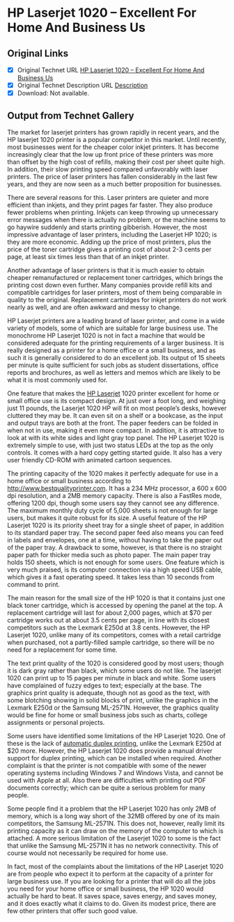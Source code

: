 # HP Laserjet 1020 – Excellent For Home And Business Us

## Original Links

- [x] Original Technet URL [HP Laserjet 1020 – Excellent For Home And Business Us](https://gallery.technet.microsoft.com/HP-Laserjet-1020-Excellent-26d905ec)
- [x] Original Technet Description URL [Description](https://gallery.technet.microsoft.com/HP-Laserjet-1020-Excellent-26d905ec/description)
- [x] Download: Not available.

## Output from Technet Gallery

The market for laserjet printers has grown rapidly in recent years, and the HP laserjet 1020 printer is a popular competitor in this market. Until recently, most businesses went for the cheaper color inkjet printers. It has become increasingly clear that  the low up front price of these printers was more than offset by the high cost of refills, making their cost per sheet quite high. In addition, their slow printing speed compared unfavorably with laser printers. The price of laser printers has fallen considerably  in the last few years, and they are now seen as a much better proposition for businesses.

There are several reasons for this. Laser printers are quieter and more efficient than inkjets, and they print pages far faster. They also produce fewer problems when printing. Inkjets can keep throwing up unnecessary error messages when there is actually no  problem, or the machine seems to go haywire suddenly and starts printing gibberish. However, the most impressive advantage of laser printers, including the Laserjet HP 1020; is they are more economic. Adding up the price of most printers, plus the price of  the toner cartridge gives a printing cost of about 2-3 cents per page, at least six times less than that of an inkjet printer.

Another advantage of laser printers is that it is much easier to obtain cheaper remanufactured or replacement toner cartridges, which brings the printing cost down even further. Many companies provide refill kits and compatible cartridges for laser printers,  most of them being comparable in quality to the original. Replacement cartridges for inkjet printers do not work nearly as well, and are often awkward and messy to change.

HP Laserjet printers are a leading brand of laser printer, and come in a wide variety of models, some of which are suitable for large business use. The monochrome HP Laserjet 1020 is not in fact a machine that would be considered adequate for the printing requirements  of a larger business. It is really designed as a printer for a home office or a small business, and as such it is generally considered to do an excellent job. Its output of 15 sheets per minute is quite sufficient for such jobs as student dissertations, office  reports and brochures, as well as letters and memos which are likely to be what it is most commonly used for.

One feature that makes the [HP Laserjet](http://www8.hp.com/us/en/printers/laserjet.html) 1020 printer excellent for home or small office use is its compact design. At just over a foot long, and weighing just 11 pounds, the Laserjet 1020 HP will fit on most people’s desks, however cluttered they may be. It can even sit on a  shelf or a bookcase, as the input and output trays are both at the front. The paper feeders can be folded in when not in use, making it even more compact. In addition, it is attractive to look at with its white sides and light gray top panel. The HP Laserjet  1020 is extremely simple to use, with just two status LEDs at the top as the only controls. It comes with a hard copy getting started guide. It also has a very user friendly CD-ROM with animated cartoon sequences.

The printing capacity of the 1020 makes it perfectly adequate for use in a home office or small business according to http://www.bestqualityprinter.com. It has a 234 MHz processor, a 600 x 600 dpi resolution, and a 2MB memory capacity. There is also a FastRes mode, offering 1200 dpi, though some users say they cannot see any  difference. The maximum monthly duty cycle of 5,000 sheets is not enough for large users, but makes it quite robust for its size. A useful feature of the HP Laserjet 1020 is its priority sheet tray for a single sheet of paper, in addition to its standard paper  tray. The second paper feed also means you can feed in labels and envelopes, one at a time, without having to take the paper out of the paper tray. A drawback to some, however, is that there is no straight paper path for thicker media such as photo paper.  The main paper tray holds 150 sheets, which is not enough for some users. One feature which is very much praised, is its computer connection via a high speed USB cable, which gives it a fast operating speed. It takes less than 10 seconds from command to print.

The main reason for the small size of the HP 1020 is that it contains just one black toner cartridge, which is accessed by opening the panel at the top. A replacement cartridge will last for about 2,000 pages, which at $70 per cartridge works out at about  3.5 cents per page, in line with its closest competitors such as the Lexmark E250d at 3.8 cents. However, the HP Laserjet 1020, unlike many of its competitors, comes with a retail cartridge when purchased, not a partly-filled sample cartridge, so there will  be no need for a replacement for some time.

The text print quality of the 1020 is considered good by most users; though it is dark gray rather than black, which some users do not like. The laserjet 1020 can print up to 15 pages per minute in black and white. Some users have complained of fuzzy edges  to text; especially at the base. The graphics print quality is adequate, though not as good as the text, with some blotching showing in solid blocks of print, unlike the graphics in the Lexmark E250d or the Samsung ML-2571N. However, the graphics quality would  be fine for home or small business jobs such as charts, college assignments or personal projects.

Some users have identified some limitations of the HP Laserjet 1020. One of these is the lack of [automatic duplex printing](https://en.wikipedia.org/wiki/Duplex_printing), unlike the Lexmark E250d at $20 more. However, the HP Laserjet 1020 does provide a manual driver support for duplex printing, which can be installed when required. Another  complaint is that the printer is not compatible with some of the newer operating systems including Windows 7 and Windows Vista, and cannot be used with Apple at all. Also there are difficulties with printing out PDF documents correctly; which can be quite  a serious problem for many people.

Some people find it a problem that the HP Laserjet 1020 has only 2MB of memory, which is a long way short of the 32MB offered by one of its main competitors, the Samsung ML-2571N. This does not, however, really limit its printing capacity as it can draw on  the memory of the computer to which is attached. A more serious limitation of the Laserjet 1020 to some is the fact that unlike the Samsung ML-2571N it has no network connectivity. This of course would not necessarily be required for home use.

In fact, most of the complaints about the limitations of the HP Laserjet 1020 are from people who expect it to perform at the capacity of a printer for large business use. If you are looking for a printer that will do all the jobs you need for your home office  or small business, the HP 1020 would actually be hard to beat. It saves space, saves energy, and saves money, and it does exactly what it claims to do. Given its modest price, there are few other printers that offer such good value.

